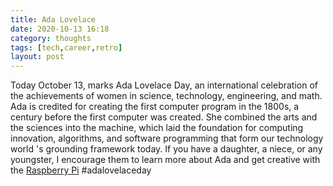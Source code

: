 ```yaml
---
title: Ada Lovelace
date: 2020-10-13 16:18
category: thoughts 
tags: [tech,career,retro]
layout: post
---
```


Today October 13, marks Ada Lovelace Day, an international celebration of the achievements of women in science, technology, engineering, and math. Ada is credited for creating the first computer program in the 1800s, a century before the first computer was created. She combined the arts and the sciences into the machine, which laid the foundation for computing innovation, algorithms, and software programming that form our technology world 's grounding framework today. If you have a daughter, a niece, or any youngster, I encourage them to learn more about Ada and get creative with the <a  target="_blank" href="https://www.raspberrypi.org/blog/raspberry-pi-books-bookloversday/">Raspberry Pi</a> #adalovelaceday
